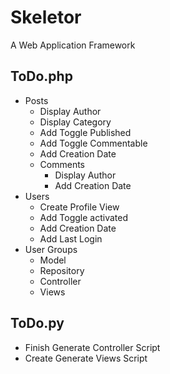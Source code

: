 # Skeletor
A Web Application Framework

## ToDo.php
* Posts
  * Display Author
  * Display Category
  * Add Toggle Published
  * Add Toggle Commentable
  * Add Creation Date
  * Comments
    * Display Author
    * Add Creation Date
* Users
  * Create Profile View
  * Add Toggle activated
  * Add Creation Date
  * Add Last Login
* User Groups
  * Model
  * Repository
  * Controller
  * Views

## ToDo.py
* Finish Generate Controller Script
* Create Generate Views Script